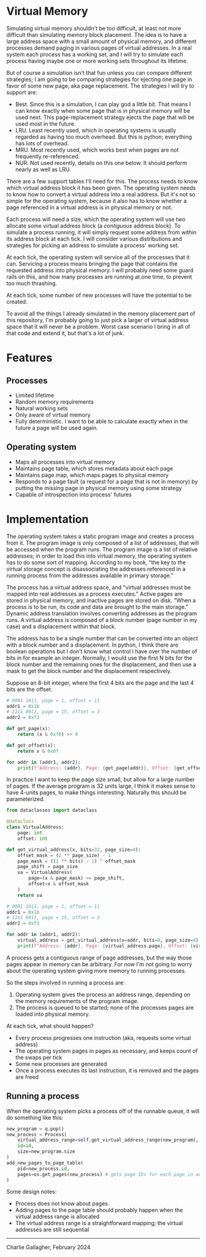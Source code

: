 # Virtual Memory
Simulating virtual memory shouldn't be too difficult, at least not more difficult than simulating memory block placement. The idea is to have a large address space with a small amount of physical memory, and different processes demand paging in various pages of virtual addresses. In a real system each process has a working set, and I will try to simulate each process having maybe one or more working sets throughout its lifetime.

But of course a simulation isn't that fun unless you can compare different strategies; I am going to be comparing strategies for ejecting one page in favor of some new page, aka page replacement. The strategies I will try to support are:

- Best. Since this is a simulation, I can play god a little bit. That means I can know exactly when some page that is in physical memory will be used next. This page-replacement strategy ejects the page that will be used most in the future.
- LRU. Least recently used, which in operating systems is usually regarded as having too much overhead. But this is python; everything has lots of overhead.
- MRU. Most recently used, which works best when pages are not frequently re-referenced.
- NUR. Not used recently, details on this one below. It should perform nearly as well as LRU.

There are a few support tables I'll need for this. The process needs to know which virtual address block it has been given. The operating system needs to know how to convert a virtual address into a real address. But it's not so simple for the operating system, because it also has to know whether a page referenced in a virtual address is in physical memory or not.

Each process will need a size, which the operating system will use two allocate some virtual address block (a _contiguous_ address block). To simulate a process running, it will simply request some address from within its address block at each tick. I will consider various distributions and strategies for picking an address to simulate a process' working set.

At each tick, the operating system will service all of the processes that it can. Servicing a process means bringing the page that contains the requested address into physical memory. I will probably need some guard rails on this, and how many processes are running at one time, to prevent too much thrashing.

At each tick, some number of new processes will have the potential to be created.

To avoid all the things I already simulated in the memory placement part of this repository, I'm probably going to just pick a larger of virtual address space that it will never be a problem. Worst case scenario I bring in all of that code and extend it, but that's a lot of junk.

# Features

## Processes

- Limited lifetime
- Random memory requirements
- Natural working sets
- Only aware of virtual memory
- Fully deterministic. I want to be able to calculate exactly when in the future a page will be used again.

## Operating system

- Maps all processes into virtual memory
- Maintains page table, which stores metadata about each page
- Maintains page map, which maps pages to physical memory
- Responds to a page fault (a request for a page that is not in memory) by putting the missing page in physical memory using some strategy
- Capable of introspection into process' futures


# Implementation
The operating system takes a static program image and creates a process from it. The program image is only composed of a list of addresses, that will be accessed when the program runs. The program image is a list of relative addresses; in order to load this into virtual memory, the operating system has to do some sort of mapping. According to my book, "the key to the virtual storage concept is disassociating the addresses referenced in a running process from the addresses available in primary storage."

The process has a virtual address space, and "virtual addresses must be mapped into real addresses as a process executes." Active pages are stored in physical memory, and inactive pages are stored on disk. "When a process is to be run, its code and data are brought to the main storage." Dynamic address translation involves converting addresses as the program runs. A virtual address is composed of a block number (page number in my case) and a displacement within that block.

The address has to be a single number that can be converted into an object with a block number and a displacement. In python, I think there are boolean operations but I don't know what control I have over the number of bits in for example an integer. Normally, I would use the first N bits for the block number and the remaining ones for the displacement, and then use a mask to get the block number and the displacement respectively.

Suppose an 8-bit integer, where the first 4 bits are the page and the last 4 bits are the offset.

```python
# 0001 1011, page = 1, offset = 11
addr1 = 0x1b
# 1111 0011, page = 15, offset = 3
addr2 = 0xf3

def get_page(x):
    return (x & 0xf0) >> 4

def get_offset(x):
    return x & 0x0f

for addr in (addr1, addr2):
    print(f"Address: {addr}, Page: {get_page(addr)}, Offset: {get_offset(addr)}")
```

In practice I want to keep the page size small, but allow for a large number of pages. If the average program is 32 units large, I think it makes sense to have 4-units pages, to make things interesting. Naturally this should be parameterized.

```python
from dataclasses import dataclass

@dataclass
class VirtualAddress:
    page: int
    offset: int

def get_virtual_address(x, bits=32, page_size=4):
    offset_mask = (2 ** page_size) - 1
    page_mask = ((2 ** bits) - 1) ^ offset_mask
    page_shift = page_size
    va = VirtualAddress(
        page=(x & page_mask) >> page_shift,
        offset=x & offset_mask
    )
    return va  

# 0001 1011, page = 1, offset = 11
addr1 = 0x1b
# 1111 0011, page = 15, offset = 3
addr2 = 0xf3

for addr in (addr1, addr2):
    virtual_address = get_virtual_address(x=addr, bits=8, page_size=4)
    print(f"Address: {addr}, Page: {virtual_address.page}, Offset: {virtual_address.offset}")
```

A process gets a contiguous range of page addresses, but the way those pages appear in memory can be arbitrary. For now I'm not going to worry about the operating system giving more memory to running processes.

So the steps involved in running a process are:

1. Operating system gives the process an address range, depending on the memory requirements of the program image.
2. The process is queued to be started; none of the processes pages are loaded into physical memory.

At each tick, what should happen?

- Every process progresses one instruction (aka, requests some virtual address)
- The operating system pages in pages as necessary, and keeps count of the swaps per tick
- Some new processes are generated
- Once a process executes its last instruction, it is removed and the pages are freed

## Running a process
When the operating system picks a process off of the runnable queue, it will do something like this:

```python
new_program = q.pop()
new_process = Process(
    virtual_address_range=self.get_virtual_address_range(new_program),
    id=id,
    size=new_program.size
)
add_new_pages_to_page_table(
    pid=new_process.id,
    pages=os.get_pages(new_process) # gets page IDs for each page in address space
)
```

Some design notes:

- Process does not know about pages
- Adding pages to the page table should probably happen when the virtual address range is allocated
- The virtual address range is a straightforward mapping; the virtual addresses are still sequential





---

Charlie Gallagher, February 2024